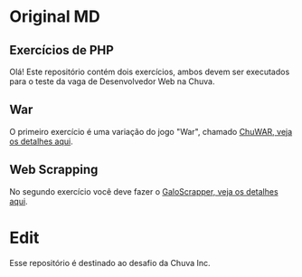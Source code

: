 # Original MD
## Exercícios de PHP

Olá! Este repositório contém dois exercícios, ambos devem ser executados para o teste da vaga de Desenvolvedor Web na Chuva.

## War

O primeiro exercício é uma variação do jogo "War", chamado [ChuWAR, veja os detalhes aqui](https://github.com/chuva-inc/exercicios-php-2022/tree/master/src/War).

## Web Scrapping

No segundo exercício você deve fazer o [GaloScrapper, veja os detalhes aqui](https://github.com/chuva-inc/exercicios-php-2022/tree/master/src/War).


# Edit

Esse repositório é destinado ao desafio da Chuva Inc.